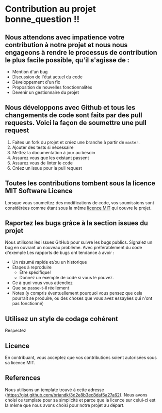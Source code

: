 # Contribution au projet bonne_question !!

## Nous attendons avec impatience votre contribution à notre projet et nous nous engageons à rendre le processus de contribution le plus facile possible, qu'il s'agisse de :
- Mention d'un bug
- Discussion de l'état actuel du code
- Développement d'un fix
- Proposition de nouvelles fonctionnalités
- Devenir un gestionnaire du projet

## Nous développons avec Github et tous les changements de code sont faits par des pull requests. Voici la façon de soumettre une pull request
1. Faites un fork du projet et créez une branche à partir de `master`.
2. Ajouter des tests si nécessaire
3. Mettez la documentation à jour au besoin
4. Assurez vous que les existant passent
5. Assurez vous de linter le code
6. Créez un issue pour la pull request

## Toutes les contributions tombent sous la licence MIT Software Licence
Lorsque vous soumettez des modifications de code, vos soumissions sont considérées comme étant sous la même [licence MIT](https://opensource.org/licenses/MIT) qui couvre le projet.

## Raportez les bugs grâce à la section issues du projet
Nous utilisons les issues GitHub pour suivre les bugs publics. Signalez un bug en ouvrant un nouveau problème. Avec préférablement du code d'exemple
Les rapports de bugs ont tendance à avoir :

- Un résumé rapide et/ou un historique
- Étapes à reproduire
  - Être spécifique!
  - Donnez un exemple de code si vous le pouvez.
- Ce à quoi vous vous attendiez
- Que se passe-t-il réellement
- Notes (y compris éventuellement pourquoi vous pensez que cela pourrait se produire, ou des choses que vous avez essayées qui n'ont pas fonctionné)

## Utilisez un style de codage cohérent
Respectez 

## Licence
En contribuant, vous acceptez que vos contributions soient autorisées sous sa licence MIT.

## References
Nous utilisons un template trouvé à cette adresse (https://gist.github.com/briandk/3d2e8b3ec8daf5a27a62). Nous avons choisi ce template pour 
sa simplicité et parce que la licence sur celui-ci est la même que nous avons choisi pour notre projet au départ.




